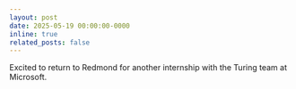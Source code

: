 ```yaml
---
layout: post
date: 2025-05-19 00:00:00-0000
inline: true
related_posts: false
---
```


Excited to return to Redmond for another internship with the Turing team at Microsoft.